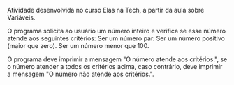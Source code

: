 Atividade desenvolvida no curso Elas na Tech, a partir da aula sobre Variáveis. 

O programa solicita ao usuário um número inteiro e verifica se esse número atende aos seguintes critérios:
Ser um número par.
Ser um número positivo (maior que zero).
Ser um número menor que 100.

O programa deve imprimir a mensagem "O número atende aos critérios.", se o número atender a todos os critérios acima, caso contrário, deve imprimir a mensagem "O número não atende aos critérios.".
